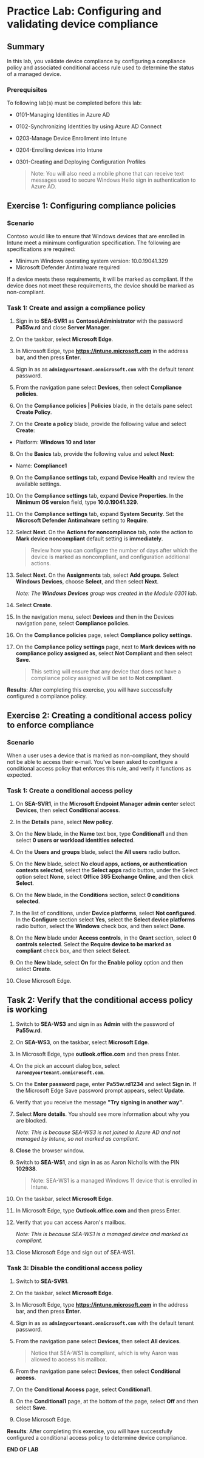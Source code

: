# Practice Lab: Configuring and validating device compliance

## Summary

In this lab, you validate device compliance by configuring a compliance policy and associated conditional access rule used to determine the status of a managed device. 

### Prerequisites

To following lab(s) must be completed before this lab:

- 0101-Managing Identities in Azure AD

- 0102-Synchronizing Identities by using Azure AD Connect

- 0203-Manage Device Enrollment into Intune

- 0204-Enrolling devices into Intune

- 0301-Creating and Deploying Configuration Profiles

  > Note: You will also need a mobile phone that can receive text messages used to secure Windows Hello sign in authentication to Azure AD.

## Exercise 1: Configuring compliance policies 

### Scenario

Contoso would like to ensure that Windows devices that are enrolled in Intune meet a minimum configuration specification. The following are specifications are required:

- Minimum Windows operating system version: 10.0.19041.329
- Microsoft Defender Antimalware required

If a device meets these requirements, it will be marked as compliant. If the device does not meet these requirements, the device should be marked as non-compliant.

### Task 1: Create and assign a compliance policy

1. Sign in to **SEA-SVR1** as **Contoso\\Administrator** with the password **Pa55w.rd** and close **Server Manager**.

2. On the taskbar, select **Microsoft Edge**.

3. In Microsoft Edge, type **https://intune.microsoft.com** in the  address bar, and then press **Enter**. 

4. Sign in as as **`admin@yourtenant.onmicrosoft.com`** with the default tenant password.

5. From the navigation pane select **Devices**, then select **Compliance policies**.

6. On the **Compliance policies | Policies** blade, in the details pane select **Create Policy**.

7. On the **Create a policy** blade, provide the following value and select **Create**:

- Platform: **Windows 10 and later**

8. On the **Basics** tab, provide the following value and select **Next**:

- Name: **Compliance1**

9. On the **Compliance settings** tab, expand **Device Health** and review the available settings.

10. On the **Compliance settings** tab, expand **Device Properties**. In the **Minimum OS version**
    field, type **10.0.19041.329**.

11. On the **Compliance settings** tab, expand **System Security**. Set the **Microsoft Defender Antimalware** setting to **Require**. 

12. Select **Next**. On the **Actions for noncompliance** tab, note the action to **Mark device noncompliant** default setting is **immediately**. 

    > Review how you can configure the number of days after which the device is marked as noncompliant, and configuration additional actions. 

13. Select **Next**. On the **Assignments** tab, select **Add groups**. Select **Windows Devices**, choose **Select**, and then select **Next**. 

    _Note: The **Windows Devices** group was created in the Module 0301 lab._

14. Select **Create**.

15. In the navigation menu, select **Devices** and then in the Devices navigation pane, select **Compliance policies**.

16. On the **Compliance policies** page, select **Compliance policy settings**.

17. On the **Compliance policy settings** page, next to **Mark devices with no compliance policy assigned as**, select **Not Compliant** and then select **Save**. 

    > This setting will ensure that any device that does not have a compliance policy assigned will be set to **Not compliant**.

**Results**: After completing this exercise, you will have successfully configured a compliance policy.


## Exercise 2: Creating a conditional access policy to enforce compliance

### Scenario 

When a user uses a device that is marked as non-compliant, they should not be able to access their e-mail. You've been asked to configure a conditional access policy that enforces this rule, and verify it functions as expected.

### Task 1: Create a conditional access policy

1. On **SEA-SVR1**, in the **Microsoft Endpoint Manager admin center** select **Devices**, then select **Conditional access**.

2. In the **Details** pane, select **New policy**.

3. On the **New** blade, in the **Name** text box, type **Conditional1** and then select **0 users or workload identities selected**.

4. On the **Users and groups** blade, select the **All users** radio button.

5. On the **New** blade, select **No cloud apps, actions, or authentication contexts selected**, select the **Select apps** radio button, under the Select option select **None**, select **Office 365 Exchange Online**, and then click **Select**.

6. On the **New** blade, in the **Conditions** section, select **0 conditions selected**. 

7. In the list of conditions, under **Device platforms**, select **Not configured**. In the **Configure** section select **Yes**, select the **Select device platforms** radio button, select the **Windows** check box, and then select **Done**.

8. On the **New** blade under **Access controls**, in the **Grant** section, select **0 controls selected**. Select the **Require device to be marked as compliant** check box, and then select **Select**.

9. On the **New** blade, select **On** for the **Enable policy** option and then select **Create**.

10. Close Microsoft Edge.

## Task 2: Verify that the conditional access policy is working

1. Switch to **SEA-WS3** and sign in as **Admin** with the password of **Pa55w.rd**.

2. On **SEA-WS3**, on the taskbar, select **Microsoft Edge**.

3. In Microsoft Edge, type **outlook.office.com** and then press Enter.

4. On the pick an account dialog box, select **`Aaron@yourtenant.onmicrosoft.com`**.

5. On the **Enter password** page, enter **Pa55w.rd1234** and select **Sign in**. If the Microsoft Edge Save password prompt appears, select **Update**.

6. Verify that you receive the message **"Try signing in another way"**.

7. Select **More details**. You should see more information about why you are blocked. 

   _Note: This is because SEA-WS3 is not joined to Azure AD and not managed by Intune, so not marked as compliant._

8. **Close** the browser window.

9. Switch to **SEA-WS1**, and sign in as as Aaron Nicholls with the PIN **102938**. 

   > Note: SEA-WS1 is a managed Windows 11 device that is enrolled in Intune.

10. On the taskbar, select **Microsoft Edge**.

11. In Microsoft Edge, type **Outlook.office.com** and then press Enter. 

12. Verify that you can access Aaron's mailbox. 

    _Note: This is because SEA-WS1 is a managed device and marked as compliant._

13. Close Microsoft Edge and sign out of SEA-WS1.

### Task 3: Disable the conditional access policy

1. Switch to **SEA-SVR1**.

2. On the taskbar, select **Microsoft Edge**.

3. In Microsoft Edge, type **https://intune.microsoft.com** in the  address bar, and then 
   press **Enter**.

4. Sign in as as **`admin@yourtenant.onmicrosoft.com`** with the default tenant password.

5. From the navigation pane select **Devices**, then select **All devices**.

   > Notice that SEA-WS1 is compliant, which is why Aaron was allowed to access his mailbox.

6. From the navigation pane select **Devices**, then select **Conditional access**.

7. On the **Conditional Access** page, select **Conditional1**.

8. On the **Conditional1** page, at the bottom of the page, select **Off** and then select **Save**.

9. Close Microsoft Edge.

**Results**: After completing this exercise, you will have successfully configured a conditional access policy to determine device compliance.

**END OF LAB**
